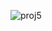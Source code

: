 ![proj5](https://user-images.githubusercontent.com/51996182/74057697-27adcd80-49ed-11ea-8a5d-051bb3917632.png)
